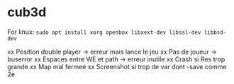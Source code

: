 # cub3d

For linux: 
`sudo apt install
  xorg openbox
  libxext-dev
  libssl-dev
  libbsd-dev`

xx Position double player -> erreur mais lance le jeu
xx Pas de joueur -> buserror
xx Espaces entre WE et path -> erreur inutile
xx Crash si Res trop grande
xx Map mal fermee
xx Screenshot si trop de var dont -save comme 2e
